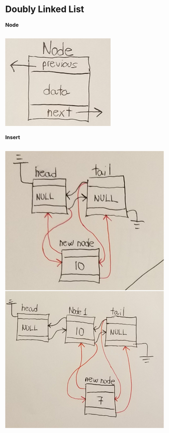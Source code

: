 # Doubly Linked List

### Node
<br>
<img src="/Node.png">

### Insert
<br>
<img src="/CreateNode.png">
<br>
<img src="/InsertNode.png">

